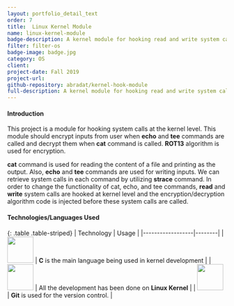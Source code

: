 ```yaml
---
layout: portfolio_detail_text
order: 7
title:  Linux Kernel Module
name: linux-kernel-module
badge-description: A kernel module for hooking read and write system calls and encryption using ROT13
filter: filter-os
badge-image: badge.jpg
category: OS
client:
project-date: Fall 2019
project-url:
github-repository: abradat/kernel-hook-module
full-description: A kernel module for hooking read and write system calls and encryption using ROT13
---
```

#### Introduction
This project is a module for hooking system calls at the kernel level. This module should encrypt inputs from user when **echo** and **tee** commands are called and decrypt them when **cat** command is called. **ROT13** algorithm is used for encryption.

**cat** command is used for reading the content of a file and printing as the output. Also, **echo** and **tee** commands are used for writing inputs. We can retrieve system calls in each command by utilizing **strace** command. In order to change the functionality of cat, echo, and tee commands, **read** and **write** system calls are hooked at kernel level and the encryption/decryption algorithm code is injected before these system calls are called.
#### Technologies/Languages Used

{: .table .table-striped}
| Technology | Usage |
|------------------|--------|
| <img src="{{'assets/img/portfolio/technologies/c.png' | relative_url}}" width="60" height="60"> | **C** is the main language being used in kernel development |
| <img src="{{'assets/img/portfolio/technologies/linux.png' | relative_url}}" width="60" height="60"> | All the development has been done on **Linux Kernel** |
| <img src="{{'assets/img/portfolio/technologies/git.png' | relative_url}}" width="60" height="60"> | **Git** is used for the version control. |